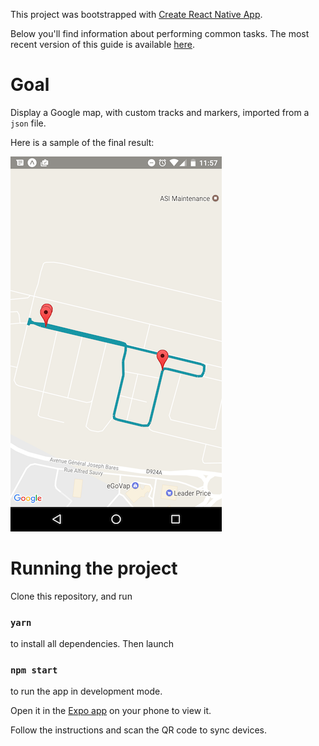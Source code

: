 This project was bootstrapped with [Create React Native App](https://github.com/react-community/create-react-native-app).

Below you'll find information about performing common tasks. The most recent version of this guide is available [here](https://github.com/react-community/create-react-native-app/blob/master/react-native-scripts/template/README.md).

# Goal

Display a Google map, with custom tracks and markers, imported from a `json` file.

Here is a sample of the final result:

![Google Map](https://raw.githubusercontent.com/GillesDebunne/easyMile/master/map.png "Map")


# Running the project

Clone this repository, and run 

### `yarn` 

to install all dependencies. Then launch

### `npm start`

to run the app in development mode.

Open it in the [Expo app](https://expo.io) on your phone to view it.

Follow the instructions and scan the QR code to sync devices.


